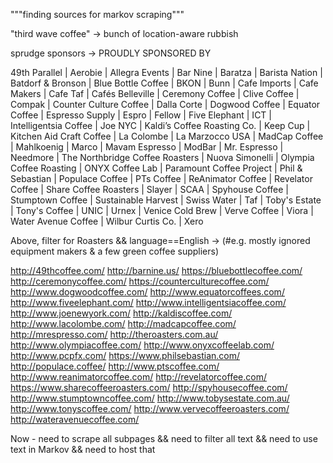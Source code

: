 """finding sources for markov scraping"""

"third wave coffee" -> bunch of location-aware rubbish

sprudge sponsors -> PROUDLY SPONSORED BY

49th Parallel | Aerobie | Allegra Events | Bar Nine | Baratza | Barista Nation | Batdorf & Bronson | Blue Bottle Coffee | BKON | Bunn | Cafe Imports | Cafe Makers | Cafe Taf | Cafés Belleville | Ceremony Coffee | Clive Coffee | Compak | Counter Culture Coffee | Dalla Corte | Dogwood Coffee | Equator Coffee | Espresso Supply | Espro | Fellow | Five Elephant | ICT | Intelligentsia Coffee | Joe NYC | Kaldi’s Coffee Roasting Co. | Keep Cup | Kitchen Aid Craft Coffee | La Colombe | La Marzocco USA | MadCap Coffee | Mahlkoenig | Marco | Mavam Espresso | ModBar | Mr. Espresso | Needmore | The Northbridge Coffee Roasters | Nuova Simonelli | Olympia Coffee Roasting | ONYX Coffee Lab | Paramount Coffee Project | Phil & Sebastian | Populace Coffee | PTs Coffee | ReAnimator Coffee | Revelator Coffee | Share Coffee Roasters | Slayer | SCAA | Spyhouse Coffee | Stumptown Coffee | Sustainable Harvest | Swiss Water | Taf | Toby's Estate | Tony's Coffee | UNIC | Urnex | Venice Cold Brew | Verve Coffee | Viora | Water Avenue Coffee | Wilbur Curtis Co. | Xero

Above, filter for Roasters && language==English ->
(#e.g. mostly ignored equipment makers & a few green coffee suppliers)

http://49thcoffee.com/
http://barnine.us/
https://bluebottlecoffee.com/
http://ceremonycoffee.com/
https://counterculturecoffee.com/
http://www.dogwoodcoffee.com/
http://www.equatorcoffees.com/
http://www.fiveelephant.com/
http://www.intelligentsiacoffee.com/
http://www.joenewyork.com/
http://kaldiscoffee.com/
http://www.lacolombe.com/
http://madcapcoffee.com/
http://mrespresso.com/
http://theroasters.com.au/
http://www.olympiacoffee.com/
http://www.onyxcoffeelab.com/
http://www.pcpfx.com/
https://www.philsebastian.com/
http://populace.coffee/
http://www.ptscoffee.com/
http://www.reanimatorcoffee.com/
http://revelatorcoffee.com/
https://www.sharecoffeeroasters.com/
http://spyhousecoffee.com/
http://www.stumptowncoffee.com/
http://www.tobysestate.com.au/
http://www.tonyscoffee.com/
http://www.vervecoffeeroasters.com/
http://wateravenuecoffee.com/

Now - need to scrape all subpages
&& need to filter all text
&& need to use text in Markov
&& need to host that

